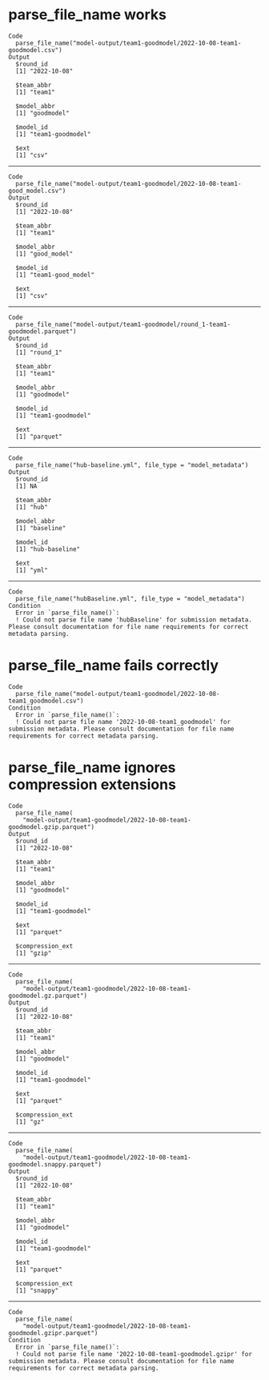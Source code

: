 # parse_file_name works

    Code
      parse_file_name("model-output/team1-goodmodel/2022-10-08-team1-goodmodel.csv")
    Output
      $round_id
      [1] "2022-10-08"
      
      $team_abbr
      [1] "team1"
      
      $model_abbr
      [1] "goodmodel"
      
      $model_id
      [1] "team1-goodmodel"
      
      $ext
      [1] "csv"
      

---

    Code
      parse_file_name("model-output/team1-goodmodel/2022-10-08-team1-good_model.csv")
    Output
      $round_id
      [1] "2022-10-08"
      
      $team_abbr
      [1] "team1"
      
      $model_abbr
      [1] "good_model"
      
      $model_id
      [1] "team1-good_model"
      
      $ext
      [1] "csv"
      

---

    Code
      parse_file_name("model-output/team1-goodmodel/round_1-team1-goodmodel.parquet")
    Output
      $round_id
      [1] "round_1"
      
      $team_abbr
      [1] "team1"
      
      $model_abbr
      [1] "goodmodel"
      
      $model_id
      [1] "team1-goodmodel"
      
      $ext
      [1] "parquet"
      

---

    Code
      parse_file_name("hub-baseline.yml", file_type = "model_metadata")
    Output
      $round_id
      [1] NA
      
      $team_abbr
      [1] "hub"
      
      $model_abbr
      [1] "baseline"
      
      $model_id
      [1] "hub-baseline"
      
      $ext
      [1] "yml"
      

---

    Code
      parse_file_name("hubBaseline.yml", file_type = "model_metadata")
    Condition
      Error in `parse_file_name()`:
      ! Could not parse file name 'hubBaseline' for submission metadata. Please consult documentation for file name requirements for correct metadata parsing.

# parse_file_name fails correctly

    Code
      parse_file_name("model-output/team1-goodmodel/2022-10-08-team1_goodmodel.csv")
    Condition
      Error in `parse_file_name()`:
      ! Could not parse file name '2022-10-08-team1_goodmodel' for submission metadata. Please consult documentation for file name requirements for correct metadata parsing.

# parse_file_name ignores compression extensions

    Code
      parse_file_name(
        "model-output/team1-goodmodel/2022-10-08-team1-goodmodel.gzip.parquet")
    Output
      $round_id
      [1] "2022-10-08"
      
      $team_abbr
      [1] "team1"
      
      $model_abbr
      [1] "goodmodel"
      
      $model_id
      [1] "team1-goodmodel"
      
      $ext
      [1] "parquet"
      
      $compression_ext
      [1] "gzip"
      

---

    Code
      parse_file_name(
        "model-output/team1-goodmodel/2022-10-08-team1-goodmodel.gz.parquet")
    Output
      $round_id
      [1] "2022-10-08"
      
      $team_abbr
      [1] "team1"
      
      $model_abbr
      [1] "goodmodel"
      
      $model_id
      [1] "team1-goodmodel"
      
      $ext
      [1] "parquet"
      
      $compression_ext
      [1] "gz"
      

---

    Code
      parse_file_name(
        "model-output/team1-goodmodel/2022-10-08-team1-goodmodel.snappy.parquet")
    Output
      $round_id
      [1] "2022-10-08"
      
      $team_abbr
      [1] "team1"
      
      $model_abbr
      [1] "goodmodel"
      
      $model_id
      [1] "team1-goodmodel"
      
      $ext
      [1] "parquet"
      
      $compression_ext
      [1] "snappy"
      

---

    Code
      parse_file_name(
        "model-output/team1-goodmodel/2022-10-08-team1-goodmodel.gzipr.parquet")
    Condition
      Error in `parse_file_name()`:
      ! Could not parse file name '2022-10-08-team1-goodmodel.gzipr' for submission metadata. Please consult documentation for file name requirements for correct metadata parsing.

